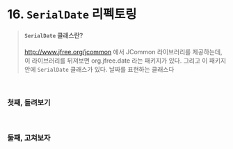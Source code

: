 # 16. `SerialDate` 리펙토링

> #### `SerialDate` 클래스란?
>
> http://www.jfree.org/jcommon 에서 JCommon 라이브러리를 제공하는데, 이 라이브러리를 뒤져보면 org.jfree.date 라는 패키지가 있다. 그리고 이 패키지 안에 `SerialDate` 클래스가 있다. 날짜를 표현하는 클래스다

<br />

### 첫째, 돌려보기

<br />

### 둘째, 고쳐보자
